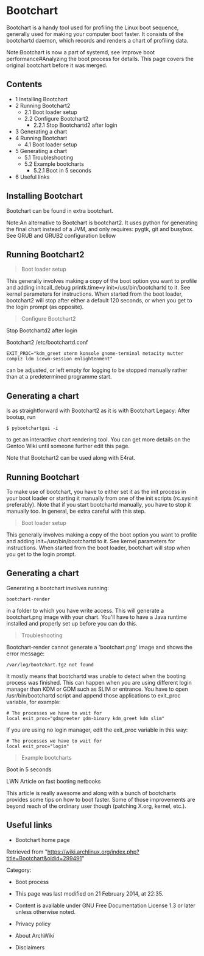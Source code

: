 Bootchart
=========

Bootchart is a handy tool used for profiling the Linux boot sequence,
generally used for making your computer boot faster. It consists of the
bootchartd daemon, which records and renders a chart of profiling data.

Note:Bootchart is now a part of systemd, see Improve boot
performance#Analyzing the boot process for details. This page covers the
original bootchart before it was merged.

Contents
--------

-   1 Installing Bootchart
-   2 Running Bootchart2
    -   2.1 Boot loader setup
    -   2.2 Configure Bootchart2
        -   2.2.1 Stop Bootchartd2 after login
-   3 Generating a chart
-   4 Running Bootchart
    -   4.1 Boot loader setup
-   5 Generating a chart
    -   5.1 Troubleshooting
    -   5.2 Example bootcharts
        -   5.2.1 Boot in 5 seconds
-   6 Useful links

Installing Bootchart
--------------------

Bootchart can be found in extra bootchart.

Note:An alternative to Bootchart is bootchart2. It uses python for
generating the final chart instead of a JVM, and only requires: pygtk,
git and busybox. See GRUB and GRUB2 configuration bellow

Running Bootchart2
------------------

> Boot loader setup

This generally involves making a copy of the boot option you want to
profile and adding initcall_debug printk.time=y init=/usr/bin/bootchartd
to it. See kernel parameters for instructions. When started from the
boot loader, bootchart2 will stop after either a default 120 seconds, or
when you get to the login prompt (as opposite).

> Configure Bootchart2

Stop Bootchartd2 after login

Bootchart2 /etc/bootchartd.conf

    EXIT_PROC="kdm_greet xterm konsole gnome-terminal metacity mutter compiz ldm icewm-session enlightenment"

can be adjusted, or left empty for logging to be stopped manually rather
than at a predetermined programme start.

Generating a chart
------------------

Is as straightforward with Bootchart2 as it is with Bootchart Legacy:
After bootup, run

    $ pybootchartgui -i 

to get an interactive chart rendering tool. You can get more details on
the Gentoo Wiki until someone further edit this page.

Note that Bootchart2 can be used along with E4rat.

Running Bootchart
-----------------

To make use of bootchart, you have to either set it as the init process
in your boot loader or starting it manually from one of the init scripts
(rc.sysinit preferably). Note that if you start bootchartd manually, you
have to stop it manually too. In general, be extra careful with this
step.

> Boot loader setup

This generally involves making a copy of the boot option you want to
profile and adding init=/usr/bin/bootchartd to it. See kernel parameters
for instructions. When started from the boot loader, bootchart will stop
when you get to the login prompt.

Generating a chart
------------------

Generating a bootchart involves running:

    bootchart-render

in a folder to which you have write access. This will generate a
bootchart.png image with your chart. You'll have to have a Java runtime
installed and properly set up before you can do this.

> Troubleshooting

Bootchart-render cannot generate a 'bootchart.png' image and shows the
error message:

    /var/log/bootchart.tgz not found

It mostly means that bootchartd was unable to detect when the booting
process was finished. This can happen when you are using different login
manager than KDM or GDM such as SLIM or entrance. You have to open
/usr/bin/bootchartd script and append those applications to exit_proc
variable, for example:

    # The processes we have to wait for
    local exit_proc="gdmgreeter gdm-binary kdm_greet kdm slim"

If you are using no login manager, edit the exit_proc variable in this
way:

    # The processes we have to wait for
    local exit_proc="login"

> Example bootcharts

Boot in 5 seconds

LWN Article on fast booting netbooks

This article is really awesome and along with a bunch of bootcharts
provides some tips on how to boot faster. Some of those improvements are
beyond reach of the ordinary user though (patching X.org, kernel, etc.).

Useful links
------------

-   Bootchart home page

Retrieved from
"https://wiki.archlinux.org/index.php?title=Bootchart&oldid=299491"

Category:

-   Boot process

-   This page was last modified on 21 February 2014, at 22:35.
-   Content is available under GNU Free Documentation License 1.3 or
    later unless otherwise noted.
-   Privacy policy
-   About ArchWiki
-   Disclaimers
